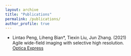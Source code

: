 ```yaml
---
layout: archive
title: "Publications"
permalink: /publications/
author_profile: true
---
```


- Lintao Peng, Liheng Bian*, Tiexin Liu, Jun Zhang. (2021) <br>
  Agile wide-field imaging with selective high resolution. <br>
   [Optica Express](https://www.osapublishing.org/oe/fulltext.cfm?uri=oe-29-22-35602) <br>

  

